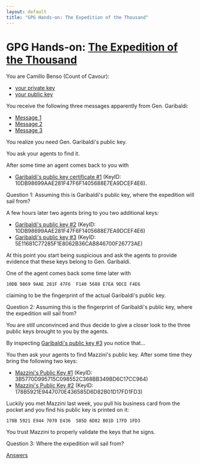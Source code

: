 ```yaml
--- 
layout: default
title: "GPG Hands-on: The Expedition of the Thousand"
---
```


# GPG Hands-on: [The Expedition of the Thousand](https://en.wikipedia.org/wiki/Expedition_of_the_Thousand)

You are Camillo Benso (Count of Cavour):
- [your private key](benso.prk)
- [your public key](benso.puk)

You receive the following three messages apparently from Gen. Garibaldi:

* [Message 1](sailing-off-1.gpg)
* [Message 2](sailing-off-2.gpg)
* [Message 3](sailing-off-3.gpg)

You realize you need Gen. Garibaldi's public key.

You ask your agents to find it.

After some time an agent comes back to you with
- [Garibaldi's public key certificate #1](garibaldi1.puk) (KeyID: 10DB98699AAE281F47F6F1405688E7EA9DCEF4E6).

Question 1: Assuming this is Garibaldi's public key, where the expedition will sail from?
  
A few hours later two agents bring to you two additional keys:
- [Garibaldi's public key #2](garibaldi2.puk) (KeyID: 10DB98699AAE281F47F6F1405688E7EA9DCEF4E6)
- [Garibaldi's public key #3](garibaldi3.puk) (KeyID: 5E11681C77285F1E8062B36CAB846700F26773AE)

At this point you start being suspicious and ask the agents to provide evidence that these keys belong to Gen. Garibaldi.


One of the agent comes back some time later with
```
10DB 9869 9AAE 281F 47F6  F140 5688 E7EA 9DCE F4E6
```
claiming to be the fingerprint of the actual Garibaldi's public key.

Question 2: Assuming this is the fingerprint of Garibaldi's public key, where the expedition will sail from?

You are still unconvinced and thus decide to give a closer look to the three public keys brought to you by the agents.

By inspecting [Garibaldi's public key #3](garibaldi3.puk) you notice that...

You then ask your agents to find Mazzini's public key. After some time they bring the following two keys:
- [Mazzini's Public Key #1](mazzini1.puk) (KeyID: 3B5770D995715C098552C368BB349BD6C17CC964)
- [Mazzini's Public Key #2](mazzini2.puk) (KeyID: 178B5921E9447070E436585D6D82B01D17FD1FD3)

Luckily you met Mazzini last week, you pull his business card from the pocket and you find his public key is printed on it:
```
178B 5921 E944 7070 E436  585D 6D82 B01D 17FD 1FD3
```

You trust Mazzini to properly validate the keys that he signs.

Question 3: Where the expedition will sail from?

[Answers](answers)
